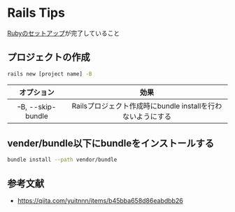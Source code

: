 # Rails Tips

[Rubyのセットアップ](ruby.md)が完了していること

## プロジェクトの作成

```bash
rails new [project name] -B
```
|オプション         |効果                                                 |
|:---------------:|:--------------------------------------------------:|
|ｰB, --skip-bundle|Railsプロジェクト作成時にbundle installを行わないようにする|

## vender/bundle以下にbundleをインストールする

```bash
bundle install --path vendor/bundle
```

## 参考文献

- https://qiita.com/yuitnnn/items/b45bba658d86eabdbb26

